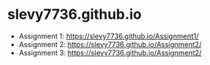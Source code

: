 # slevy7736.github.io

- Assignment 1: https://slevy7736.github.io/Assignment1/
- Assignment 2: https://slevy7736.github.io/Assignment2/
- Assignment 3: https://slevy7736.github.io/Assignment2/
